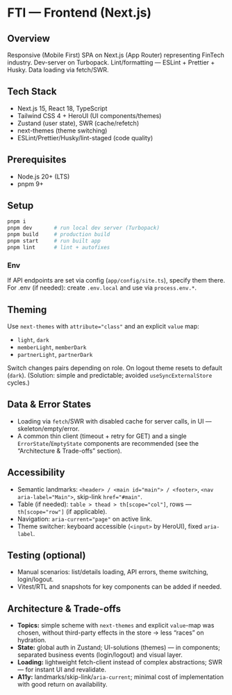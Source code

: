 # FTI — Frontend (Next.js)

## Overview
Responsive (Mobile First) SPA on Next.js (App Router) representing FinTech industry. Dev-server on Turbopack. Lint/formatting — ESLint + Prettier + Husky. Data loading via fetch/SWR.

## Tech Stack
- Next.js 15, React 18, TypeScript
- Tailwind CSS 4 + HeroUI (UI components/themes)
- Zustand (user state), SWR (cache/refetch)
- next-themes (theme switching)
- ESLint/Prettier/Husky/lint-staged (code quality)

## Prerequisites
- Node.js 20+ (LTS)
- pnpm 9+

## Setup
```bash
pnpm i
pnpm dev       # run local dev server (Turbopack)
pnpm build     # production build
pnpm start     # run built app
pnpm lint      # lint + autofixes
```

### Env
If API endpoints are set via config (`app/config/site.ts`), specify them there. For .env (if needed): create `.env.local` and use via `process.env.*`.

## Theming
Use `next-themes` with `attribute="class"` and an explicit `value` map:
- `light`, `dark`
- `memberLight`, `memberDark`
- `partnerLight`, `partnerDark`

Switch changes pairs depending on role. On logout theme resets to default (`dark`). (Solution: simple and predictable; avoided `useSyncExternalStore` cycles.)

## Data & Error States
- Loading via `fetch`/SWR with disabled cache for server calls, in UI — skeleton/empty/error.
- A common thin client (timeout + retry for GET) and a single `ErrorState`/`EmptyState` components are recommended (see the “Architecture & Trade-offs” section).

## Accessibility
- Semantic landmarks: `<header> / <main id="main"> / <footer>`, `<nav aria-label="Main">`, skip-link `href="#main"`.
- Table (if needed): `table > thead > th[scope="col"]`, rows — `th[scope="row"]` (if applicable).
- Navigation: `aria-current="page"` on active link.
- Theme switcher: keyboard accessible (`<input>` by HeroUI), fixed `aria-label`.

## Testing (optional)
- Manual scenarios: list/details loading, API errors, theme switching, login/logout.
- Vitest/RTL and snapshots for key components can be added if needed.

## Architecture & Trade-offs
- **Topics:** simple scheme with `next-themes` and explicit `value`-map was chosen, without third-party effects in the store → less “races” on hydration.
- **State:** global auth in Zustand; UI-solutions (themes) — in components; separated business events (login/logout) and visual layer.
- **Loading:** lightweight fetch-client instead of complex abstractions; SWR — for instant UI and revalidate.
- **A11y:** landmarks/skip-link/`aria-current`; minimal cost of implementation with good return on availability.
